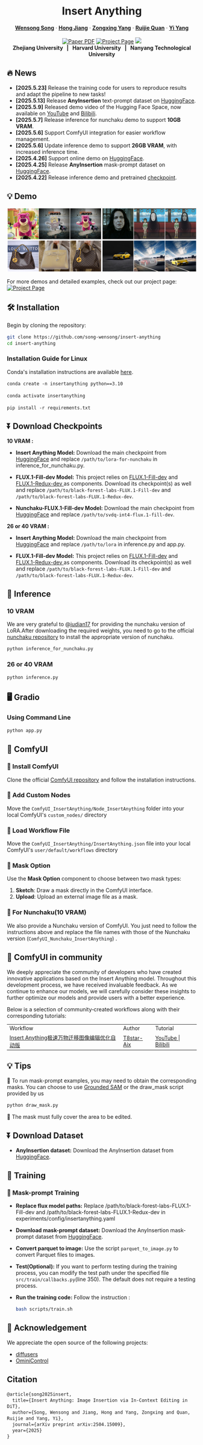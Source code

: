 <h1 align="center">Insert Anything</h2>
<p align="center">
<a href="https://song-wensong.github.io/"><strong>Wensong Song</strong></a>
·
<a href="https://openreview.net/profile?id=~Hong_Jiang4"><strong>Hong Jiang</strong></a>
·
<a href="https://z-x-yang.github.io/"><strong>Zongxing Yang</strong></a>
·
<a href="https://scholar.google.com/citations?user=WKLRPsAAAAAJ&hl=en"><strong>Ruijie Quan</strong></a>
·
<a href="https://scholar.google.com/citations?user=RMSuNFwAAAAJ&hl=en"><strong>Yi Yang</strong></a>
<br>
<br>
    <a href="https://arxiv.org/pdf/2504.15009"><img src='https://img.shields.io/badge/arXiv-InsertAnything-red?color=%23aa1a1a' alt='Paper PDF'></a>
    <a href='https://song-wensong.github.io/insert-anything/'><img src='https://img.shields.io/badge/Project%20Page-InsertAnything-cyan?logoColor=%23FFD21E&color=%23cbe6f2' alt='Project Page'></a>
    <a href='https://huggingface.co/spaces/WensongSong/Insert-Anything'><img src='https://img.shields.io/badge/Hugging%20Face-InsertAnything-yellow?logoColor=%23FFD21E&color=%23ffcc1c'></a>
<br>
<b>Zhejiang University &nbsp; | &nbsp; Harvard University &nbsp; | &nbsp;  Nanyang Technological University </b>
</p>

## 🔥 News

* **[2025.5.23]** Release the training code for users to reproduce results and adapt the pipeline to new tasks!
* **[2025.5.13]** Release **AnyInsertion** text-prompt dataset on [HuggingFace](https://huggingface.co/datasets/WensongSong/AnyInsertion_V1).
* **[2025.5.9]** Released demo video of the Hugging Face Space, now available on [YouTube](https://www.youtube.com/watch?v=IbVcOqXkyXo) and [Bilibili]( https://www.bilibili.com/video/BV1uX55z5EtN/?share_source=copy_web&vd_source=306bd420c358f5d468394a1eb0f7b1ad).
* **[2025.5.7]** Release inference for nunchaku demo to support **10GB VRAM**.
* **[2025.5.6]** Support ComfyUI integration for easier workflow management.
* **[2025.5.6]** Update inference demo to support **26GB VRAM**, with increased inference time.
* **[2025.4.26]** Support online demo on [HuggingFace](https://huggingface.co/spaces/WensongSong/Insert-Anything).
* **[2025.4.25]** Release **AnyInsertion** mask-prompt dataset on [HuggingFace](https://huggingface.co/datasets/WensongSong/AnyInsertion_V1).
* **[2025.4.22]** Release inference demo and pretrained [checkpoint]((https://huggingface.co/WensongSong/Insert-Anything)).


## 💡 Demo

![Insert Anything Teaser](docs/InsertAnything_files/images/Insert-Anything-Github-teaser_00.png)

For more demos and detailed examples, check out our project page: <a href="https://song-wensong.github.io/insert-anything/"><img src="https://img.shields.io/badge/Project%20Page-InsertAnything-cyan?logoColor=%23FFD21E&color=%23cbe6f2" alt="Project Page" /></a>

## 🛠️ Installation

Begin by cloning the repository:

```bash
git clone https://github.com/song-wensong/insert-anything
cd insert-anything
```

### Installation Guide for Linux

Conda's installation instructions are available [here](https://docs.anaconda.com/free/miniconda/index.html).

```shell
conda create -n insertanything python==3.10

conda activate insertanything

pip install -r requirements.txt
```


## ⏬ Download Checkpoints

**10 VRAM :**
*   **Insert Anything Model:** Download the main checkpoint from [HuggingFace](https://huggingface.co/aha2023/insert-anything-lora-for-nunchaku) and replace `/path/to/lora-for-nunchaku` in inference_for_nunchaku.py.

*   **FLUX.1-Fill-dev Model:** This project relies on [FLUX.1-Fill-dev](https://huggingface.co/black-forest-labs/FLUX.1-Fill-dev) and [FLUX.1-Redux-dev ](https://huggingface.co/black-forest-labs/FLUX.1-Redux-dev) as components. Download its checkpoint(s) as well and replace `/path/to/black-forest-labs-FLUX.1-Fill-dev` and `/path/to/black-forest-labs-FLUX.1-Redux-dev`.

*   **Nunchaku-FLUX.1-Fill-dev Model:** Download the main checkpoint from [HuggingFace](https://huggingface.co/mit-han-lab/svdq-int4-flux.1-fill-dev) and replace `/path/to/svdq-int4-flux.1-fill-dev`.


**26 or 40 VRAM :**
*   **Insert Anything Model:** Download the main checkpoint from [HuggingFace](https://huggingface.co/WensongSong/Insert-Anything) and replace `/path/to/lora` in inference.py and app.py.

*   **FLUX.1-Fill-dev Model:** This project relies on [FLUX.1-Fill-dev](https://huggingface.co/black-forest-labs/FLUX.1-Fill-dev) and [FLUX.1-Redux-dev ](https://huggingface.co/black-forest-labs/FLUX.1-Redux-dev) as components. Download its checkpoint(s) as well and replace `/path/to/black-forest-labs-FLUX.1-Fill-dev` and `/path/to/black-forest-labs-FLUX.1-Redux-dev`.




## 🎥 Inference
### 10 VRAM
We are very grateful to @[judian17](https://github.com/judian17) for providing the nunchaku version of LoRA.After downloading the required weights, you need to go to the official [nunchaku repository](https://github.com/mit-han-lab/nunchaku) to install the appropriate version of nunchaku.
```bash
python inference_for_nunchaku.py
```



### 26 or 40 VRAM
```bash
python inference.py
```


## 🖥️ Gradio
### Using Command Line
```bash
python app.py
```


## 🧩 ComfyUI

### 🔷 Install ComfyUI

Clone the official [ComfyUI repository](https://github.com/comfyanonymous/ComfyUI) and follow the installation instructions.

### 🔷 Add Custom Nodes

Move the `ComfyUI_InsertAnything/Node_InsertAnything` folder into your local ComfyUI's `custom_nodes/` directory

### 🔷 Load Workflow File

Move the  `ComfyUI_InsertAnything/InsertAnything.json` file into your local ComfyUI's `user/default/workflows` directory


### 🔷 Mask Option

Use the **Mask Option** component to choose between two mask types:

1. **Sketch**: Draw a mask directly in the ComfyUI interface.
2. **Upload**: Upload an external image file as a mask.

### 🔷 For Nunchaku(10 VRAM)
We also provide a Nunchaku version of ComfyUI. You just need to follow the instructions above and replace the file names with those of the Nunchaku version (`ComfyUI_Nunchaku_InsertAnything`) .

## 🧩 ComfyUI in community
We deeply appreciate the community of developers who have created innovative applications based on the Insert Anything model. Throughout this development process, we have received invaluable feedback. As we continue to enhance our models, we will carefully consider these insights to further optimize our models and provide users with a better experience.

Below is a selection of community‑created workflows along with their corresponding tutorials:

<table>
<tbody>
  <tr>
    <td>Workflow</td>
    <td>Author</td>
    <td>Tutorial</td>
  </tr>
  <tr>
    <td><a href="https://openart.ai/workflows/t8star/insert-anything/hvMbsN7LXEAoMGZgv1fL"> Insert Anything极速万物迁移图像编辑优化自动版 </a> </td>
    <td><a href="https://openart.ai/workflows/profile/t8star?sort=latest"> T8star-Aix </a></td>
    <td>
        <a href="https://youtu.be/rV4tw1PKh-4?si=XDK5O-SCT51aF5fW">
          YouTube
        </a>|
        <a href="https://www.bilibili.com/video/BV1qjE7zgEhe/?spm_id_from=333.337.search-card.all.click&vd_source=6430895fb8ccabaed9a88151abe4a723">
          Bilibili
        </a>
    </td>
  </tr>
</tbody>
</table>

## 💡 Tips

🔷  To run mask-prompt examples, you may need to obtain the corresponding masks. You can choose to use [Grounded SAM](https://github.com/IDEA-Research/Grounded-Segment-Anything) or the draw_mask script provided by us

```Bash
python draw_mask.py 
```

🔷  The mask must fully cover the area to be edited.



## ⏬ Download Dataset
*   **AnyInsertion dataset:** Download the AnyInsertion dataset from [HuggingFace](https://huggingface.co/datasets/WensongSong/AnyInsertion_V1).

## 🚀 Training

### 🔷  Mask-prompt Training

*   **Replace flux model paths:** Replace /path/to/black-forest-labs-FLUX.1-Fill-dev and /path/to/black-forest-labs-FLUX.1-Redux-dev in experiments/config/insertanything.yaml


*   **Download mask-prompt dataset:** Download the AnyInsertion mask-prompt dataset from [HuggingFace](https://huggingface.co/datasets/WensongSong/AnyInsertion_V1).


*   **Convert parquet to image:** Use the script `parquet_to_image.py` to convert Parquet files to images.

*   **Test(Optional):** If you want to perform testing during the training process, you can modify the test path under the specified file `src/train/callbacks.py`(line 350). The default does not require a testing process.

*   **Run the training code:** Follow the instruction :
   
    ```Bash
    bash scripts/train.sh
    ```


## 🤝 Acknowledgement

We appreciate the open source of the following projects:

* [diffusers](https://github.com/huggingface/diffusers)
* [OminiControl](https://github.com/Yuanshi9815/OminiControl)

## Citation
```
@article{song2025insert,
  title={Insert Anything: Image Insertion via In-Context Editing in DiT},
  author={Song, Wensong and Jiang, Hong and Yang, Zongxing and Quan, Ruijie and Yang, Yi},
  journal={arXiv preprint arXiv:2504.15009},
  year={2025}
}
```
